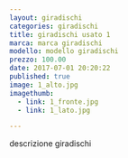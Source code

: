 ```yaml
---
layout: giradischi
categories: giradischi
title: giradischi usato 1
marca: marca giradischi
modello: modello giradischi
prezzo: 100.00
date: 2017-07-01 20:20:22
published: true
image: 1_alto.jpg
imagethumb:
  - link: 1_fronte.jpg
  - link: 1_lato.jpg

---
```


descrizione giradischi